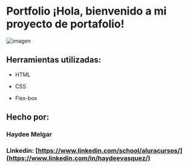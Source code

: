 # Portfolio ¡Hola, bienvenido a mi proyecto de portafolio!

![imagen](https://user-images.githubusercontent.com/77756047/211304452-220fedf0-f91b-490f-8a65-a60ce860bc5c.png)

## Herramientas utilizadas:

* HTML

* CSS

* Flex-box

## Hecho por:

### Haydee Melgar

### Linkedin: [https://www.linkedin.com/school/aluracursos/](https://www.linkedin.com/in/haydeevasquez/)
